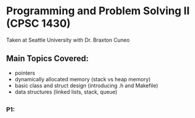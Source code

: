 # Programming and Problem Solving II (CPSC 1430)
Taken at Seattle University with Dr. Braxton Cuneo

## Main Topics Covered: 
- pointers
- dynamically allocated memory (stack vs heap memory)
- basic class and struct design (introducing .h and Makefile)
- data structures (linked lists, stack, queue)
##

### **P1:**
